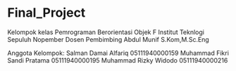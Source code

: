 # Final_Project
Kelompok kelas Pemrograman Berorientasi Objek F Institut Teknlogi Sepuluh Nopember
Dosen Pembimbing Abdul Munif S.Kom,M.Sc.Eng

Anggota Kelompok:
Salman Damai Alfariq 		05111940000159
Muhammad Fikri Sandi Pratama 	05111940000195
Muhammad Rizky Widodo		05111940000216